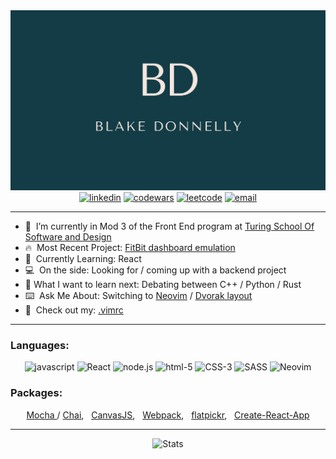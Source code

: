 <div align="center">
  <img alt="logo" src=./assets/1.png>
  <a href="https://www.linkedin.com/in/blake-donnelly/"><img alt="linkedin"  src="https://img.shields.io/badge/-LinkedIn-black.svg?style=for-the-badge&logo=linkedin&colorB=1C5D99"/></a>
  <a href="https://www.codewars.com/users/blakedonn"><img alt="codewars" src="https://img.shields.io/badge/-Codewars-b1361e.svg?style=for-the-badge&logo=codewars&colorB=b1361e" /></a>
  <a href="https://leetcode.com/dunadine/"><img alt="leetcode" src="https://img.shields.io/badge/-LeetCode-black.svg?style=for-the-badge&logo=leetcode&colorB=000000" /></a>
  <a href="mailto:youremailaddress"><img alt="email" src="https://img.shields.io/badge/-Email-f2c236.svg?style=for-the-badge&logo=google&colorB=f2c236" /></a>
</div>
                                                                                                                   
---   

- 🔭&nbsp;  I’m currently in Mod 3 of the Front End program at [Turing School Of Software and Design](https://turing.io/)
- :fire:&nbsp; Most Recent Project: [FitBit dashboard emulation](https://github.com/BlakeDonn/fitlit-starter-kit)
- :book:&nbsp; Currently Learning: React
- :computer:&nbsp; On the side: Looking for / coming up with a backend project
- :thinking: What I want to learn next: Debating between C++ / Python / Rust
- :keyboard:&nbsp;  Ask Me About: Switching to [Neovim](https://neovim.io/) / [Dvorak layout](https://www.dvorak-keyboard.com/) 
- :metal:&nbsp; Check out my: [.vimrc](https://github.com/BlakeDonn/dotfiles/blob/master/.vimrc) 

---

### Languages: 

<div align="center">
  <img alt="javascript" src="https://img.shields.io/badge/javascript%20-%23F7DF1E.svg?&style=for-the-badge&logo=javascript&logoColor=%23231123" />
  <img alt="React" src="https://img.shields.io/badge/react%20-%2320232a.svg?&style=for-the-badge&logo=react&logoColor=%2361DAFB" />
  <img alt="node.js" src="https://img.shields.io/badge/node.js%20-%2343853D.svg?&style=for-the-badge&logo=node.js&logoColor=white" />
  <img alt="html-5" src="https://img.shields.io/badge/html5%20-%23E34F26.svg?&style=for-the-badge&logo=html5&logoColor=white" />
  <img alt="CSS-3" src="https://img.shields.io/badge/css3%20-%231572B6.svg?&style=for-the-badge&logo=css3&logoColor=white" />
  <img alt="SASS" src="https://img.shields.io/badge/SASS%20-%23CC6699.svg?&style=for-the-badge&logo=Sass&logoColor=%23EFF7FF" />
  <img alt="Neovim" src="https://img.shields.io/badge/NEOVIM%20-%2343853D.svg?&style=for-the-badge&logo=Neovim&logoColor=%23EFF7FF" />
</div>

### Packages: 
<div align="center">
    <p><a href="https://www.npmjs.com/package/mocha">Mocha </a>/ 
      <a href="https://www.npmjs.com/package/chai">Chai</a>, &nbsp;  
      <a href="https://github.com/BlakeDonn/BlakeDonn/edit/master/README.md">CanvasJS</a>, &nbsp;  
      <a href="https://www.npmjs.com/package/webpack">Webpack</a>, &nbsp;  
      <a href="https://www.npmjs.com/package/flatpickr">flatpickr</a>, &nbsp;  
      <a href="https://github.com/facebook/create-react-app">Create-React-App</a>
  </p>
</div>

---

<div align="center"> 
  <img alt="Stats" src="https://github-readme-stats.vercel.app/api?username=BlakeDonn&count_private=true&show_icons=true&theme=dark"/>
 <div/>


